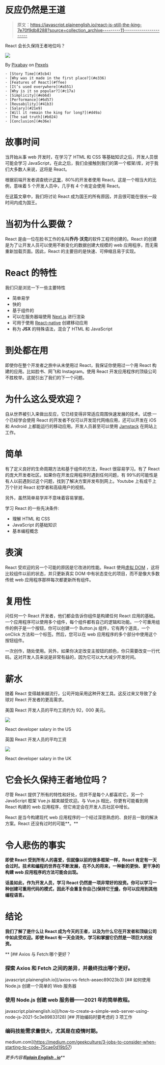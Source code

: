 # 反应仍然是王道

> 原文：<https://javascript.plainenglish.io/react-is-still-the-king-7e70f9db8288?source=collection_archive---------11----------------------->

React 会长久保持王者地位吗？

![](img/d8e08260032b9a64a3d95c5c95ab1fe6.png)

By [Pixabay](https://www.pexels.com/@pixabay) on [Pexels](https://www.pexels.com/photo/battle-black-blur-board-game-260024/)

```
· [Story Time](#3cb4)
· [Why was it made in the first place?](#e336)
· [Features of React](#ffee)
· [It’s used everywhere](#a551)
· [Why is it so popular?](#c17a)
· [Simplicity](#eb6d)
· [Performance](#6d57)
· [Reusability](#41b3)
· [Salary](#21e9)
· [Will it remain the king for long?](#d49a)
· [The sad truth](#b024)
· [Conclusion](#e36e)
```

# 故事时间

当开始从事 web 开发时，在学习了 HTML 和 CSS 等基础知识之后，开发人员很可能会学习 JavaScript，在此之后，我们会接触到我们的第一个框架/库，对于我们大多数人来说，这将是 React。

根据前端开发者调查统计[这里](https://2020.stateofjs.com/en-US/technologies/front-end-frameworks/)，80%的开发者使用 React。这是一个相当大的比例，意味着 5 个开发人员中，几乎有 4 个肯定会使用 React。

在这篇文章中，我们将讨论 React 成为国王的所有原因，并且很可能在很长一段时间内成为国王。

# 当初为什么要做？

React 是由一位在脸书工作的名叫**乔丹·沃克**的软件工程师创建的。React 的创建是为了让开发人员可以使用不断变化的数据创建大规模的 web 应用程序，而无需重新加载页面。因此，React 的主要目的是快速、可伸缩且易于实现。

# React 的特性

我们只是浏览一下一些主要特性

*   简单易学
*   快的
*   基于组件的
*   可以在服务器端使用 [Next.js](https://nextjs.org/) 进行渲染
*   可用于使用 [React-native](https://reactnative.dev/) 创建移动应用
*   称为 **JSX** 的特殊语法，混合了 HTML 和 JavaScript

# 到处都在用

即使你在整个开发者之旅中从未使用过 React，我保证你使用过一个用 React 构建的应用。比如脸书、网飞和 Instagram。使用 React 开发应用程序的顶级公司不胜枚举。这就引出了我们的下一个问题。

# 为什么这么受欢迎？

自从世界被引入来做出反应，它已经变得非常适应周围快速发展的技术。试想:一个已经学会使用 React 的开发者不仅可以开发现代网络应用，还可以开发在 iOS 和 Android 上都能运行的移动应用。开发人员甚至可以使用 [Jamstack](https://jamstack.org/what-is-jamstack/) 在网站上工作。

# 简单

有了定义良好的生命周期方法和基于组件的方法，React 很容易学习。有了 React 的庞大开发者社区。如果你在开发应用程序时遇到任何问题，有 99%的可能性是有人以前遇到过这个问题，找到了解决方案并发布到网上。Youtube 上有成千上万个针对 React 初学者和高级用户的视频。

另外，虽然简单易学并不意味着容易掌握。

学习 React 的一些先决条件:

*   理解 HTML 和 CSS
*   JavaScript 的基础知识
*   基本编程概念

# 表演

React 受欢迎的另一个可能的原因是它改进的性能。React 使用[虚拟 DOM](https://reactjs.org/docs/faq-internals.html) ，这将比较组件以前的状态，并只更新真实 DOM 中有状态变化的项目，而不是像大多数传统 web 应用程序那样每次都更新所有组件。

# 复用性

问任何一个 React 开发者，他们都会告诉你组件是构建任何 React 应用的基础。一个应用程序可以使用多个组件，每个组件都有自己的逻辑和功能。一个可重用组件的例子是一个按钮，你可以创建一个 Button.js 组件，它有两个道具，一个 onClick 方法和一个标签。然后，您可以在 web 应用程序的多个部分中使用这个按钮组件。

一次创作，随处使用。另外，如果你决定改变主按钮的颜色，你只需要改变一行代码。这对开发人员来说是非常有益的，因为它可以大大减少开发时间。

# 薪水

随着 React 变得越来越流行，公司开始采用这种开发工具。这反过来又导致了全球对 React 开发者的更高需求。

美国 React 开发人员的平均工资约为 92，000 美元。

![](img/41a0e650fcde384de63e120ec06b103d.png)

React developer salary in the US

英国 React 开发人员的平均工资

![](img/75738dade7e09913bb8613c4f6b8b06e.png)

React developer salary in the UK

# 它会长久保持王者地位吗？

尽管 React 提供了所有的特性和好处，但并不是每个人都喜欢它。另一个 JavaScript 框架 Vue.js 越来越受欢迎。与 Vue.js 相比，你更有可能看到用 React 构建的 web 应用程序，但它肯定会在开发人员社区中增长。

React 是当今构建现代 web 应用程序的一个经过深思熟虑的、良好且一致的解决方案。React 还没有过时的可能**。**

# **令人悲伤的事实**

**即使 React 受到所有人的喜爱，但就像以前的很多框架一样，React 肯定有一天会过时。技术和编程的世界在不断发展，在不久的将来，一种新的更快、更干净的构建 web 应用程序的方法可能会出现。**

**话虽如此，作为开发人员，学习 React 仍然是一项非常好的投资。你可以学习一种创建可重用代码的模式，因此不会重复你自己(保持它[干燥](https://en.wikipedia.org/wiki/Don%27t_repeat_yourself#:~:text=Don't%20repeat%20yourself%20(DRY,data%20normalization%20to%20avoid%20redundancy.))，你可以应用到其他编程语言。**

# **结论**

**我们了解了是什么让 React 成为今天的王者，以及为什么它在开发者和顶级公司中如此受欢迎。即使 React 有一天会消失，学习和掌握它仍然是一项巨大的投资。**

**[](/axios-vs-fetch-aeaec89023b3) [## Axios 与 Fetch:哪个更好？

### 探索 Axios 和 Fetch 之间的差异，并最终找出哪个更好。

javascript.plainenglish.io](/axios-vs-fetch-aeaec89023b3) [](/how-to-create-a-simple-web-server-using-node-js-2021-5c3e89833128) [## 如何使用 Node.js 创建一个简单的 Web 服务器

### 使用 Node.js 创建 web 服务器——2021 年的简单教程。

javascript.plainenglish.io](/how-to-create-a-simple-web-server-using-node-js-2021-5c3e89833128) [](https://medium.com/geekculture/3-jobs-to-consider-when-starting-to-code-75cae0d19b57) [## 开始编码时要考虑的 3 项工作

### 编码技能需求量很大，尤其是在疫情时期。

medium.com](https://medium.com/geekculture/3-jobs-to-consider-when-starting-to-code-75cae0d19b57) 

*更多内容看*[***plain English . io***](http://plainenglish.io/)**